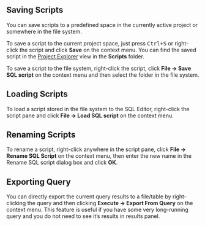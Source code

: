 ## Saving Scripts
You can save scripts to a predefined space in the currently active project or somewhere in the file system.

To save a script to the current project space, just press <kbd>Ctrl+S</kbd> or right-click the script and click **Save** on the context menu. You can find the saved script in the [Project Explorer](https://github.com/dbeaver/dbeaver/wiki/Project-Explorer) view in the **Scripts** folder.

To save a script to the file system, right-click the script, click **File -> Save SQL script** on the context menu and then select the folder in the file system.

## Loading Scripts
To load a script stored in the file system to the SQL Editor, right-click the script pane and click **File -> Load SQL script** on the context menu. 

## Renaming Scripts
To rename a script, right-click anywhere in the script pane, click **File -> Rename SQL Script** on the context menu, then enter the new name in the Rename SQL script dialog box and click **OK**.  

## Exporting Query
You can directly export the current query results to a file/table by right-clicking the query and then clicking **Execute -> Export From Query** on the context menu. This feature is useful if you have some very long-running query and you do not need to see it’s results in results panel.  


